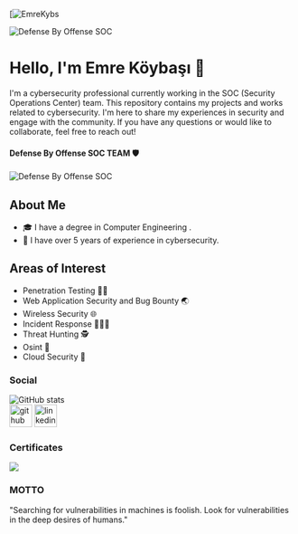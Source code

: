 [![EmreKybs](https://img.shields.io/badge/MadeBy-EmreKybs-blue)

![Defense By Offense SOC](https://github.com/emrekybs/emrekybs/blob/main/whoami.png)

# Hello, I'm Emre Köybaşı 👋 
I'm a cybersecurity professional currently working in the SOC (Security Operations Center) team.
This repository contains my projects and works related to cybersecurity. I'm here to share my experiences in security and engage with the community. If you have any questions or would like to collaborate, feel free to reach out!

#### Defense By Offense SOC TEAM 🛡️
![Defense By Offense SOC](https://github.com/emrekybs/emrekybs/blob/main/blue.png)

## About Me
- 🎓 I have a degree in Computer Engineering .
- 💼 I have over 5 years of experience in cybersecurity.
  
## Areas of Interest 
- Penetration Testing 🥷🏻
- Web Application Security and Bug Bounty 🌏
- Wireless Security 🌐 
- Incident Response 🧑🏻‍💻
- Threat Hunting 🕵
- Osint 👥
- Cloud Security 🚀

### Social
![GitHub stats](https://github-readme-stats.vercel.app/api?username=emrekybs&show_icons=true)  
[<img src='https://cdn.jsdelivr.net/npm/simple-icons@3.0.1/icons/github.svg' alt='github' height='40'>](https://github.com/emrekybs)  [<img src='https://cdn.jsdelivr.net/npm/simple-icons@3.0.1/icons/linkedin.svg' alt='linkedin' height='40'>](https://www.linkedin.com/in/emre-koybasi/)  

### Certificates
<img src="https://github.com/emrekybs/emrekybs/blob/main/Certificate.png">

### MOTTO
"Searching for vulnerabilities in machines is foolish. Look for vulnerabilities in the deep desires of humans."
